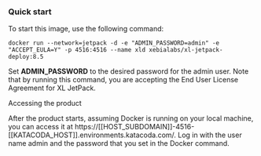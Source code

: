 ### Quick start

To start this image, use the following command:

```
docker run --network=jetpack -d -e "ADMIN_PASSWORD=admin" -e "ACCEPT_EULA=Y" -p 4516:4516 --name xld xebialabs/xl-jetpack-deploy:8.5
```

Set **ADMIN_PASSWORD** to the desired password for the admin user. Note that by running this command, you are accepting the End User License Agreement for XL JetPack.

Accessing the product

After the product starts, assuming Docker is running on your local machine, you can access it at https://[[HOST_SUBDOMAIN]]-4516-[[KATACODA_HOST]].environments.katacoda.com/. Log in with the user name admin and the password that you set in the Docker command.